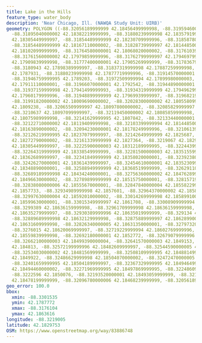 ```yaml
---
title: Lake in the Hills
feature_type: water_body
description: 'Near Chicago, Ill. (NAWQA Study Unit: UIRB)'
geometry: POLYGON ((-88.32056189999999 42.18456499999998, -88.31959460000003 42.18420250000002,
  -88.31895040000002 42.18382219999999, -88.31880239999998 42.18357919999999, -88.31865219999997
  42.18305449999997, -88.31854489999999 42.18230709999996, -88.31858780000003 42.1819573,
  -88.31854489999999 42.18167110000002, -88.31828739999997 42.18144850000002, -88.31769009999999
  42.18102099999999, -88.31764580000001 42.18068020000002, -88.31761039999996 42.1801377,
  -88.31761560000002 42.17979859999996, -88.31762799999997 42.17946979999998, -88.31775250000003
  42.17909839999998, -88.31777400000001 42.17905269999999, -88.31783679999999 42.17904749999995,
  -88.3180943 42.17898389999997, -88.31837319999998 42.17887259999998, -88.31854489999999
  42.1787931, -88.31880239999998 42.17877719999996, -88.31914570000001 42.17884080000001,
  -88.31946759999995 42.1789203, -88.31972509999994 42.17899980000003, -88.31978949999998
  42.17911110000001, -88.31966070000001 42.1792542, -88.31944890000001 42.17934269999998,
  -88.31937159999998 42.17941499999993, -88.31934319999999 42.17949629999998, -88.3193879
  42.17960179999996, -88.31948899999999 42.17969939999997, -88.31968219999999 42.17984250000001,
  -88.31991820000002 42.18009690000002, -88.32028300000002 42.18055809999997, -88.32049759999997
  42.1809238, -88.32065509999997 42.18097800000002, -88.32085829999997 42.18104720000002,
  -88.3210637 42.18097099999997, -88.32119450000002 42.18085859999998, -88.32134159999998
  42.18075989999998, -88.32141629999995 42.1807842, -88.32133440000001 42.18097150000001,
  -88.32122710000002 42.18119409999998, -88.32103399999994 42.18144850000002, -88.32094700000005
  42.18163890000002, -88.32094230000001 42.18178249999996, -88.32106139999998 42.18205589999997,
  -88.32126219999995 42.18237079999997, -88.32142649999999 42.1825687, -88.32160339999999
  42.18272790000002, -88.32161339999999 42.1827364, -88.3219067 42.1829626, -88.32208539999995
  42.18305449999997, -88.32225900000003 42.18312189999995, -88.32244399999996 42.18321829999998,
  -88.32264319999999 42.18338549999999, -88.32281500000003 42.18351559999996, -88.32307250000002
  42.18362689999997, -88.32341849999999 42.18358020000001, -88.32392380000002 42.18360989999999,
  -88.32426270000001 42.18361439999997, -88.32454610000001 42.18352309999997, -88.325036
  42.18348890000001, -88.32588949999999 42.18368519999999, -88.32629110000006 42.1839449,
  -88.32689189999998 42.18434240000001, -88.32756360000002 42.18476289999998, -88.32779539999997
  42.18496630000002, -88.32789899999999 42.18515750000001, -88.32815719999996 42.18536240000002,
  -88.32838080000006 42.18555670000001, -88.32847840000004 42.18558229999998, -88.32888750000001
  42.1857733, -88.32934989999998 42.1857601, -88.32964370000002 42.18585979999997,
  -88.32997630000004 42.18592010000002, -88.33014269999998 42.18589910000001, -88.3301378
  42.18599630000001, -88.33015349999997 42.1861708, -88.33008909999994 42.18629800000001,
  -88.3299389 42.18636159999998, -88.32961709999998 42.18636159999998, -88.32942780000003
  42.18635279999997, -88.32930389999996 42.18635019999999, -88.329134 42.18630559999995,
  -88.32889689999998 42.18632129999998, -88.32875889999997 42.18628990000003, -88.32862789999999
  42.18631609999998, -88.32826340000005 42.18631350000001, -88.32797320000002 42.18635019999999,
  -88.3276015 42.18620069999997, -88.32719229999994 42.18602769999996, -88.32712800000002
  42.18559839999998, -88.32692180000001 42.1852772, -88.32679079999996 42.18510669999994,
  -88.32662100000003 42.18499390000004, -88.32641570000003 42.1849153, -88.32608299999998
  42.184813, -88.32572199999996 42.18482609999997, -88.32544590000005 42.18485229999997,
  -88.32534030000002 42.18481569999999, -88.32508109999995 42.18488149999998, -88.32497839999999
  42.1849922, -88.32486629999998 42.18504070000002, -88.32472470000005 42.18504189999997,
  -88.32401659999995 42.18504189999997, -88.32367329999995 42.18494649999999, -88.32310899999999
  42.18494460000002, -88.32271969999995 42.18497869999995, -88.32248609999995 42.184963,
  -88.3222596 42.1850076, -88.32193520000001 42.18493059999999, -88.32157299999997
  42.18478199999999, -88.32096780000006 42.18468239999999, -88.32056189999999 42.18456499999998))
geo_error: 100.0
bbox:
  xmin: -88.3301535
  ymin: 42.1787772
  xmax: -88.3176104
  ymax: 42.1863616
longitude: -88.3219005
latitude: 42.1829753
OSM: https://www.openstreetmap.org/way/83886748
---
```

